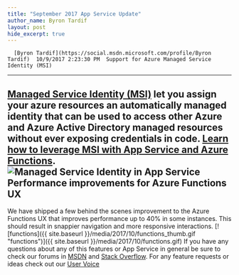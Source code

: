 ```yaml
---
title: "September 2017 App Service Update"
author_name: Byron Tardif
layout: post
hide_excerpt: true
---
```

      [Byron Tardif](https://social.msdn.microsoft.com/profile/Byron Tardif)  10/9/2017 2:23:30 PM  Support for Azure Managed Service Identity (MSI)
------------------------------------------------

 [Managed Service Identity (MSI)](https://docs.microsoft.com/en-us/azure/active-directory/msi-overview) let you assign your azure resources an automatically managed identity that can be used to access other Azure and Azure Active Directory managed resources without ever exposing credentials in code. [Learn how to leverage MSI with App Service and Azure Functions](https://docs.microsoft.com/en-us/azure/app-service/app-service-managed-service-identity). ![Managed Service Identity in App Service](https://docs.microsoft.com/en-us/azure/app-service/media/app-service-managed-service-identity/msi-blade.png) Performance improvements for Azure Functions UX
-----------------------------------------------

 We have shipped a few behind the scenes improvement to the Azure Functions UX that improves performance up to 40% in some instances. This should result in snappier navigation and more responsive interactions. [![functions]({{ site.baseurl }}/media/2017/10/functions_thumb.gif "functions")]({{ site.baseurl }}/media/2017/10/functions.gif) If you have any questions about any of this features or App Service in general be sure to check our forums in [MSDN](https://social.msdn.microsoft.com/Forums/en-US/home?forum=windowsazurewebsitespreview) and [Stack Overflow](https://stackoverflow.com/questions/tagged/azure-web-sites). For any feature requests or ideas check out our [User Voice](https://feedback.azure.com/forums/169385-web-apps-formerly-websites)     
